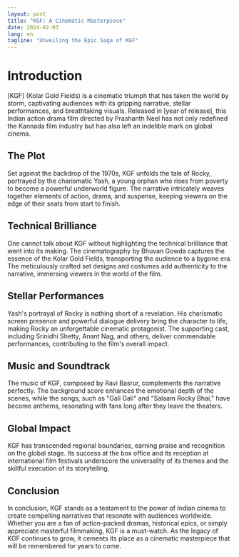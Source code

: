 ```yaml
---
layout: post
title: "KGF: A Cinematic Masterpiece"
date: 2024-02-03
lang: en
tagline: "Unveiling the Epic Saga of KGF"
---
```


# Introduction

[KGF] (Kolar Gold Fields) is a cinematic triumph that has taken the world by storm, captivating audiences with its gripping narrative, stellar performances, and breathtaking visuals. Released in [year of release], this Indian action drama film directed by Prashanth Neel has not only redefined the Kannada film industry but has also left an indelible mark on global cinema.

## The Plot

Set against the backdrop of the 1970s, KGF unfolds the tale of Rocky, portrayed by the charismatic Yash, a young orphan who rises from poverty to become a powerful underworld figure. The narrative intricately weaves together elements of action, drama, and suspense, keeping viewers on the edge of their seats from start to finish.

## Technical Brilliance

One cannot talk about KGF without highlighting the technical brilliance that went into its making. The cinematography by Bhuvan Gowda captures the essence of the Kolar Gold Fields, transporting the audience to a bygone era. The meticulously crafted set designs and costumes add authenticity to the narrative, immersing viewers in the world of the film.

## Stellar Performances

Yash's portrayal of Rocky is nothing short of a revelation. His charismatic screen presence and powerful dialogue delivery bring the character to life, making Rocky an unforgettable cinematic protagonist. The supporting cast, including Srinidhi Shetty, Anant Nag, and others, deliver commendable performances, contributing to the film's overall impact.

## Music and Soundtrack

The music of KGF, composed by Ravi Basrur, complements the narrative perfectly. The background score enhances the emotional depth of the scenes, while the songs, such as "Gali Gali" and "Salaam Rocky Bhai," have become anthems, resonating with fans long after they leave the theaters.

## Global Impact

KGF has transcended regional boundaries, earning praise and recognition on the global stage. Its success at the box office and its reception at international film festivals underscore the universality of its themes and the skillful execution of its storytelling.

## Conclusion

In conclusion, KGF stands as a testament to the power of Indian cinema to create compelling narratives that resonate with audiences worldwide. Whether you are a fan of action-packed dramas, historical epics, or simply appreciate masterful filmmaking, KGF is a must-watch. As the legacy of KGF continues to grow, it cements its place as a cinematic masterpiece that will be remembered for years to come.

